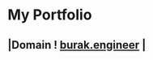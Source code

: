 # My Portfolio

|Domain   !   [burak.engineer](https://www.burak.engineer)   |
----------------------------------------------------------------